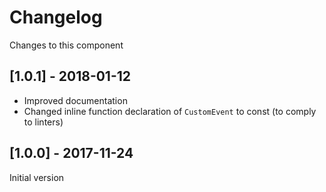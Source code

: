 # Changelog
Changes to this component

## [1.0.1] - 2018-01-12
- Improved documentation
- Changed inline function declaration of `CustomEvent` to const (to comply to linters)

## [1.0.0] - 2017-11-24
Initial version
